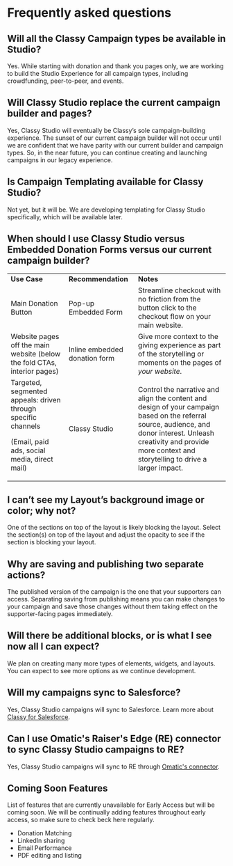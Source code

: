 # Frequently asked questions

## Will all the Classy Campaign types be available in Studio?

Yes. While starting with donation and thank you pages only, we are working to build the Studio Experience for all campaign types, including crowdfunding, peer-to-peer, and events.

## Will Classy Studio replace the current campaign builder and pages?

Yes, Classy Studio will eventually be Classy’s sole campaign-building experience. The sunset of our current campaign builder will not occur until we are confident that we have parity with our current builder and campaign types. So, in the near future, you can continue creating and launching campaigns in our legacy experience.

## Is Campaign Templating available for Classy Studio?

Not yet, but it will be. We are developing templating for Classy Studio specifically, which will be available later.

## When should I use Classy Studio versus Embedded Donation Forms versus our current campaign builder?

<table>
  <tr>
   <td><strong>Use Case</strong>
   </td>
   <td><strong>Recommendation</strong>
   </td>
   <td><strong>Notes</strong>
   </td>
  </tr>
  <tr>
   <td>Main Donation Button
   </td>
   <td>Pop-up Embedded Form
   </td>
   <td>Streamline checkout with no friction from the button click to the checkout flow on your main website.
   </td>
  </tr>
  <tr>
   <td>Website pages off the main website (below the fold CTAs, interior pages)
   </td>
   <td>Inline embedded donation form
   </td>
   <td>Give more context to the giving experience as part of the storytelling or moments on the pages of <em>your website</em>. 
   </td>
  </tr>
  <tr>
   <td>Targeted, segmented appeals: driven through specific channels
<p>
(Email, paid ads, social media, direct mail)
   </td>
   <td>Classy Studio
   </td>
   <td>Control the narrative and align the content and design of your campaign based on the referral source, audience, and donor interest. Unleash creativity and provide more context and storytelling to drive a larger impact. 
   </td>
  </tr>
</table>

## I can’t see my Layout’s background image or color; why not?

One of the sections on top of the layout is likely blocking the layout. Select the section(s) on top of the layout and adjust the opacity to see if the section is blocking your layout.

## Why are saving and publishing two separate actions?

The published version of the campaign is the one that your supporters can access. Separating saving from publishing means you can make changes to your campaign and save those changes without them taking effect on the supporter-facing pages immediately.

## Will there be additional blocks, or is what I see now all I can expect?

We plan on creating many more types of elements, widgets, and layouts. You can expect to see more options as we continue development.

## Will my campaigns sync to Salesforce?

Yes, Classy Studio campaigns will sync to Salesforce. Learn more about [Classy for Salesforce](https://support.classy.org/s/article/how-to-set-up-classy-for-salesforce).

## Can I use Omatic's Raiser's Edge (RE) connector to sync Classy Studio campaigns to RE?

Yes, Classy Studio campaigns will sync to RE through [Omatic's connector](https://omaticsoftware.com/integration-solutions-by-activity/importomatic-for-raisers-edge/).

## Coming Soon Features

List of features that are currently unavailable for Early Access but will be coming soon. We will be continually adding features throughout early access, so make sure to check beck here regularly.

- Donation Matching
- LinkedIn sharing
- Email Performance
- PDF editing and listing
